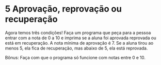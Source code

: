 # 5 Aprovação, reprovação ou recuperação

Agora temos três condições! Faça um programa que peça para a pessoa entrar com a nota de 0 a 10 e imprima se a aluna foi aprovada reprovada ou está em recuperação.
A nota mínima de aprovação é 7. Se a aluna tirou ao menos 5, ela fica de recuperação, mas abaixo de 5, ela está reprovada.

Bônus:
Faça com que o programa só funcione com notas entre 0 e 10.